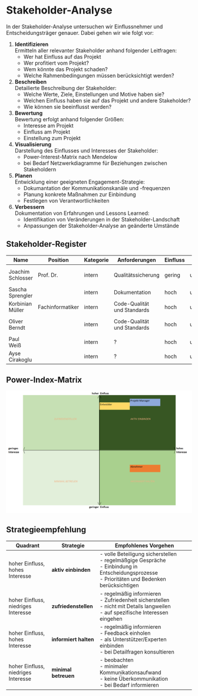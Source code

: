# Stakeholder-Analyse
In der Stakeholder-Analyse untersuchen wir Einflussnehmer und Entscheidungsträger genauer. Dabei gehen wir wie folgt vor:

1. **Identifizieren**<br>
Ermitteln aller relevanter Stakeholder anhand folgender Leitfragen:
    * Wer hat Einfluss auf das Projekt
    * Wer profitiert vom Projekt?
    * Wem könnte das Projekt schaden?
    * Welche Rahmenbedingungen müssen berücksichtigt werden?
2. **Beschreiben**<br>
Detailierte Beschreibung der Stakeholder:
    * Welche Werte, Ziele, Einstellungen und Motive haben sie?
    * Welchen Einfluss haben sie auf das Projekt und andere Stakeholder?
    * Wie können sie beeinflusst werden?
3. **Bewertung**<br>
Bewertung erfolgt anhand folgender Größen:
    * Interesse am Projekt
    * Einfluss am Projekt
    * Einstellung zum Projekt
4. **Visualisierung**<br>
Darstellung des Einflusses und Interesses der Stakeholder:
    * Power-Interest-Matrix nach Mendelow
    * bei Bedarf Netzwerkdiagramme für Beziehungen zwischen Stakeholdern
5. **Planen**<br>
Entwicklung einer geeigneten Engagement-Strategie:
    * Dokumantation der Kommunikationskanäle und -frequenzen
    * Planung konkrete Maßnahmen zur Einbindung
    * Festlegen von Verantwortlichkeiten
6. **Verbessern**<br>
 Dokumentation von Erfahrungen und Lessons Learned:
    * Identifikation von Veränderungen in der Stakeholder-Landschaft
    * Anpassungen der Stakeholder-Analyse an geänderte Umstände

## Stakeholder-Register
| Name | Position | Kategorie | Anforderungen | Einfluss | Einstellung | Konfliktpotenzial | Rolle | E-mail Addresse | Kommunikationsfrequenz | Anmerkung |
| --- | --- | --- | --- | --- | --- | --- | --- | --- | --- | --- |
| Joachim Schlosser | Prof. Dr. | intern | Qualitätssicherung | gering | unterstützend | niedrig | Abnehmer | joachim.schlosser@iu.org | 1x/Woche | Wartezeiten gering halten |
| Sascha Sprengler |  | intern | Dokumentation | hoch | unterstützend | niedrig | Entwicklung, PM | sascha.sprengler@iu-study.org | 1x/Woche | Verfasser |
| Korbinian Müller | Fachinformatiker | intern | Code-Qualität und Standards | hoch | unterstützend | niedrig | Entwicklung, PM | korbinian.mueller@iu-study.org | 1x/Woche | 3D-Drucker |
| Oliver Berndt |  | intern | Code-Qualität und Standards | hoch | unterstützend | niedrig | Entwicklung, PM | oliver.berndt@iu-study.org | 1x/Woche | hohe Python-Erfahrung |
| Paul Weiß |  | intern | ? | hoch | unterstützend | niedrig | Entwicklung | paul.weiss@iu-study.org | 1x/Woche |  |
| Ayse Cirakoglu |  | intern | ? | hoch | unterstützend | niedrig | Entwicklung | ayse.cirakoglu@iu-study.org | 2x/Monat |  |

## Power-Index-Matrix
![Power-Index-Matrix](Bilder/riskmanagement-matrix.png)

## Strategieempfehlung
| Quadrant | Strategie | Empfohlenes Vorgehen |
| --- | --- | --- |
| hoher Einfluss,<br>hohes Interesse | **aktiv einbinden** | - volle Beteiligung sicherstellen<br>- regelmäßgige Gespräche<br>- Einbindung in Entscheidungsprozesse<br>- Prioritäten und Bedenken berücksichtigen |
| hoher Einfluss,<br>niedriges Interesse | **zufriedenstellen** | - regelmäßig informieren<br>- Zufriedenheit sicherstellen<br>- nicht mit Details langweilen<br>- auf spezifische Interessen eingehen |
| hoher Einfluss,<br>hohes Interesse | **informiert halten** | - regelmäßig informieren<br>- Feedback einholen<br>- als Unterstützer/Experten einbinden<br>- bei Detailfragen konsultieren |
| hoher Einfluss,<br>niedriges Interesse | **minimal betreuen** | - beobachten<br>- minimaler Kommunikationsaufwand<br>- keine Überkommunikation<br>- bei Bedarf informieren |
